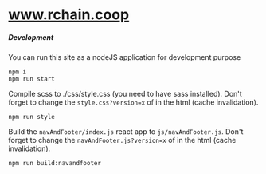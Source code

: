 # www.rchain.coop

##### Development

You can run this site as a nodeJS application for development purpose

```
npm i
npm run start
```

Compile scss to ./css/style.css (you need to have sass installed). Don't forget to change the `style.css?version=x` of in the html (cache invalidation).

```
npm run style
```

Build the `navAndFooter/index.js` react app to `js/navAndFooter.js`. Don't forget to change the `navAndFooter.js?version=x` of in the html (cache invalidation).

```
npm run build:navandfooter
```
